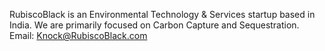 
RubiscoBlack is an Environmental Technology & Services startup based in India. We are primarily focused on Carbon Capture and Sequestration.
Email: Knock@RubiscoBlack.com
